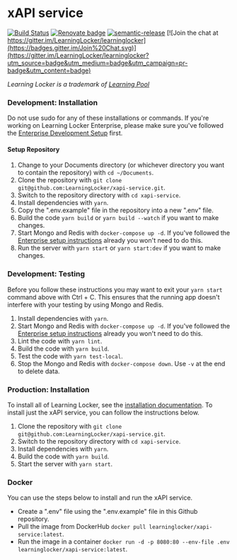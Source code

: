 # xAPI service

[![Build Status](https://circleci.com/gh/LearningLocker/xapi-service/tree/master.svg?style=shield&circle-token=b6b0c9f734e6e7d76a59e8dcf9d0e05eb2fef542)](https://circleci.com/gh/LearningLocker/xapi-service)
[![Renovate badge](https://img.shields.io/badge/Renovate-enabled-brightgreen.svg)](https://renovateapp.com/)
[![semantic-release](https://img.shields.io/badge/%20%20%F0%9F%93%A6%F0%9F%9A%80-semantic--release-e10079.svg)](https://github.com/semantic-release/semantic-release)
[![Join the chat at https://gitter.im/LearningLocker/learninglocker](https://badges.gitter.im/Join%20Chat.svg)](https://gitter.im/LearningLocker/learninglocker?utm_source=badge&utm_medium=badge&utm_campaign=pr-badge&utm_content=badge)

_Learning Locker is a trademark of [Learning Pool](http://learningpool.com)_

### Development: Installation

Do not use sudo for any of these installations or commands. If you're working on Learning Locker Enterprise, please make sure you've followed the [Enterprise Development Setup](https://github.com/LearningLocker/enterprise/blob/master/README.md#development-setup) first.

#### Setup Repository

1. Change to your Documents directory (or whichever directory you want to contain the repository) with `cd ~/Documents`.
1. Clone the repository with `git clone git@github.com:LearningLocker/xapi-service.git`.
1. Switch to the repository directory with `cd xapi-service`.
1. Install dependencies with `yarn`.
1. Copy the ".env.example" file in the repository into a new ".env" file.
1. Build the code `yarn build` or `yarn build --watch` if you want to make changes.
1. Start Mongo and Redis with `docker-compose up -d`. If you've followed the [Enterprise setup instructions](https://github.com/LearningLocker/enterprise/blob/master/README.md) already you won't need to do this.
1. Run the server with `yarn start` or `yarn start:dev` if you want to make changes.

### Development: Testing

Before you follow these instructions you may want to exit your `yarn start` command above with Ctrl + C. This ensures that the running app doesn't interfere with your testing by using Mongo and Redis.

1. Install dependencies with `yarn`.
1. Start Mongo and Redis with `docker-compose up -d`. If you've followed the [Enterprise setup instructions](https://github.com/LearningLocker/enterprise/blob/master/README.md) already you won't need to do this.
1. Lint the code with `yarn lint`.
1. Build the code with `yarn build`.
1. Test the code with `yarn test-local`.
1. Stop the Mongo and Redis with `docker-compose down`. Use `-v` at the end to delete data.

### Production: Installation

To install all of Learning Locker, see the [installation documentation](http://docs.learninglocker.net/guides-installing/). To install just the xAPI service, you can follow the instructions below.

1. Clone the repository with `git clone git@github.com:LearningLocker/xapi-service.git`.
1. Switch to the repository directory with `cd xapi-service`.
1. Install dependencies with `yarn`.
1. Build the code with `yarn build`.
1. Start the server with `yarn start`.

### Docker

You can use the steps below to install and run the xAPI service.

- Create a ".env" file using the ".env.example" file in this Github repository.
- Pull the image from DockerHub `docker pull learninglocker/xapi-service:latest`.
- Run the image in a container `docker run -d -p 8080:80 --env-file .env learninglocker/xapi-service:latest`.
